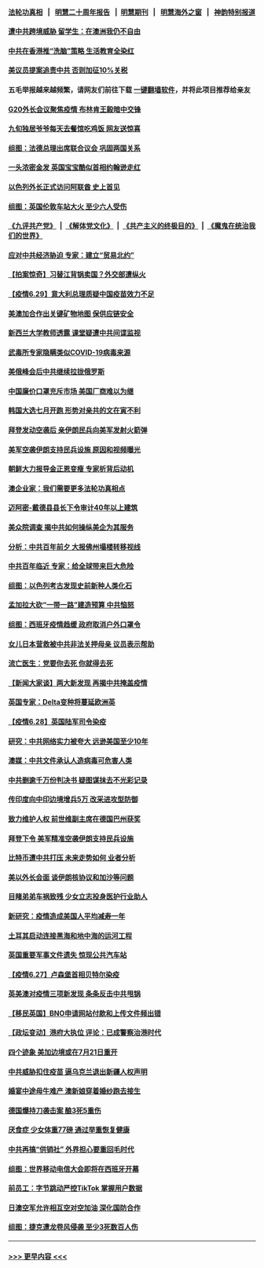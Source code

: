 #### [法轮功真相](https://github.com/gfw-breaker/truth/blob/master/README.md?t=0) &nbsp;&nbsp;|&nbsp;&nbsp; [明慧二十周年报告](https://github.com/gfw-breaker/mh-reports/blob/master/README.md?t=0) &nbsp;&nbsp;|&nbsp;&nbsp;[明慧期刊](https://github.com/gfw-breaker/mh-qikan) &nbsp;&nbsp;|&nbsp;&nbsp; [明慧海外之窗](https://github.com/gfw-breaker/mh-news/blob/master/README.md?t=0) &nbsp;&nbsp;|&nbsp;&nbsp; [神韵特别报道](https://github.com/gfw-breaker/mh-news/blob/master/shenyun.md?t=0)
#### [遭中共跨境威胁 留学生：在澳洲我仍不自由](../pages/nsc418/n13056454.md?t=06300502) 
#### [中共在香港推“洗脑”策略 生活教育全染红](../pages/nsc418/n13056225.md?t=06300502) 
#### [美议员提案追责中共 否则加征10%关税](../pages/nsc418/n13056392.md?t=06300502) 
#### 五毛举报越来越频繁，请网友们前往下载 [一键翻墙软件](https://github.com/gfw-breaker/ssr-accounts)，并将此项目推荐给亲友
#### [G20外长会议聚焦疫情 布林肯王毅暗中交锋](../pages/nsc418/n13056323.md?t=06300502) 
#### [九旬独居爷爷每天去餐馆吃鸡饭 网友送惊喜](../pages/nsc418/n13055514.md?t=06300502) 
#### [组图：法德总理出席联合议会 巩固两国关系](../pages/nsc418/n13055621.md?t=06300502) 
#### [一头浓密金发 英国宝宝酷似首相约翰逊走红](../pages/nsc418/n13054956.md?t=06300502) 
#### [以色列外长正式访问阿联酋 史上首见](../pages/nsc418/n13056073.md?t=06300502) 
#### [组图：英国伦敦车站大火 至少六人受伤](../pages/nsc418/n13055206.md?t=06300502) 
#### [《九评共产党》](https://github.com/begood0513/9ping.md/blob/master/README.md) &nbsp;|&nbsp; [《解体党文化》](../../../../jtdwh.md/blob/master/README.md)  &nbsp;|&nbsp; [《共产主义的终极目的》](../../../../gczydzjmd.md/blob/master/README.md) &nbsp;|&nbsp; [《魔鬼在统治我们的世界》](../../../../mgztzwmdsj.md/blob/master/README.md) 
#### [应对中共经济胁迫 专家：建立“贸易北约”](../pages/nsc418/n13056031.md?t=06300502) 
#### [【拍案惊奇】习替江背锅卖国？外交部遭纵火](../pages/nsc418/n13054689.md?t=06300502) 
#### [【疫情6.29】意大利总理质疑中国疫苗效力不足](../pages/nsc418/n13055335.md?t=06300502) 
#### [美澳加合作出关键矿物地图 保供应链安全](../pages/nsc418/n13055358.md?t=06300502) 
#### [新西兰大学教师透露 课堂疑遭中共间谍监视](../pages/nsc418/n13055212.md?t=06300502) 
#### [武毒所专家隐瞒类似COVID-19病毒来源](../pages/nsc418/n13054287.md?t=06300502) 
#### [美俄峰会后中共继续拉拢俄罗斯](../pages/nsc418/n13054356.md?t=06300502) 
#### [中国廉价口罩充斥市场 美国厂商难以为继](../pages/nsc418/n13054831.md?t=06300502) 
#### [韩国大选七月开跑 形势对亲共的文在寅不利](../pages/nsc418/n13054318.md?t=06300502) 
#### [拜登发动空袭后 亲伊朗民兵向美军发射火箭弹](../pages/nsc418/n13053923.md?t=06300502) 
#### [美军空袭伊朗支持民兵设施 原因和视频曝光](../pages/nsc418/n13053888.md?t=06300502) 
#### [朝鲜大力报导金正恩变瘦 专家析背后动机](../pages/nsc418/n13053919.md?t=06300502) 
#### [澳企业家：我们需要更多法轮功真相点](../pages/nsc418/n13052842.md?t=06300502) 
#### [迈阿密-戴德县县长下令审计40年以上建筑](../pages/nsc418/n13053827.md?t=06300502) 
#### [美众院调查 揭中共如何操纵美企为其服务](../pages/nsc418/n13053664.md?t=06300502) 
#### [分析：中共百年前夕 大报佛州塌楼转移视线](../pages/nsc418/n13053778.md?t=06300502) 
#### [中共百年临近 专家：给全球带来巨大危险](../pages/nsc418/n13053663.md?t=06300502) 
#### [组图：以色列考古发现史前新种人类化石](../pages/nsc418/n13053275.md?t=06300502) 
#### [孟加拉大砍“一带一路”建造预算 中共恼怒](../pages/nsc418/n13053425.md?t=06300502) 
#### [组图：西班牙疫情趋缓 政府取消户外口罩令](../pages/nsc418/n13052747.md?t=06300502) 
#### [女儿日本营救被中共非法关押母亲 议员表示帮助](../pages/nsc418/n13053042.md?t=06300502) 
#### [流亡医生：党要你去死 你就得去死](../pages/nsc418/n13052835.md?t=06300502) 
#### [【新闻大家谈】两大新发现 再揭中共掩盖疫情](../pages/nsc418/n13053244.md?t=06300502) 
#### [英国专家：Delta变种将蔓延欧洲英](../pages/nsc418/n13053217.md?t=06300502) 
#### [【疫情6.28】英国陆军司令染疫](../pages/nsc418/n13052662.md?t=06300502) 
#### [研究：中共网络实力被夸大 远逊美国至少10年](../pages/nsc418/n13052647.md?t=06300502) 
#### [澳媒：中共文件承认人造病毒可危害人类](../pages/nsc418/n13052419.md?t=06300502) 
#### [中共删逾千万份判决书 疑图谋抹去不光彩记录](../pages/nsc418/n13052156.md?t=06300502) 
#### [传印度向中印边境增兵5万 改采进攻型防御](../pages/nsc418/n13051932.md?t=06300502) 
#### [致力维护人权 前世维副主席在德国巴州获奖](../pages/nsc418/n13051672.md?t=06300502) 
#### [拜登下令 美军精准空袭伊朗支持民兵设施](../pages/nsc418/n13051694.md?t=06300502) 
#### [比特币遭中共打压 未来走势如何 业者分析](../pages/nsc418/n13051777.md?t=06300502) 
#### [美以外长会面 谈伊朗核协议和加沙等问题](../pages/nsc418/n13051319.md?t=06300502) 
#### [目睹弟弟车祸致残 少女立志投身医护行业助人](../pages/nsc418/n13050927.md?t=06300502) 
#### [新研究：疫情造成美国人平均减寿一年](../pages/nsc418/n13051240.md?t=06300502) 
#### [土耳其启动连接黑海和地中海的运河工程](../pages/nsc418/n13051020.md?t=06300502) 
#### [英国重要军事文件遗失 惊现公共汽车站](../pages/nsc418/n13050840.md?t=06300502) 
#### [【疫情6.27】卢森堡首相贝特尔染疫](../pages/nsc418/n13050578.md?t=06300502) 
#### [英美澳对疫情三项新发现 条条反击中共甩锅](../pages/nsc418/n13050646.md?t=06300502) 
#### [【移民英国】BNO申请网站付款和上传文件频出错](../pages/nsc418/n13050041.md?t=06300502) 
#### [【政坛变动】港府大执位 评论：已成警察治港时代](../pages/nsc418/n13049222.md?t=06300502) 
#### [四个迹象 美加边境或在7月21日重开](../pages/nsc418/n13049797.md?t=06300502) 
#### [中共威胁扣住疫苗 逼乌克兰退出新疆人权声明](../pages/nsc418/n13049650.md?t=06300502) 
#### [婚宴中途母牛难产 澳新娘穿着婚纱跑去接生](../pages/nsc418/n13048942.md?t=06300502) 
#### [德国爆持刀袭击案 酿3死5重伤](../pages/nsc418/n13049317.md?t=06300502) 
#### [厌食症 少女体重77磅 通过举重恢复健康](../pages/nsc418/n13048614.md?t=06300502) 
#### [中共再搞“供销社” 外界担心要重回毛时代](../pages/nsc418/n13048933.md?t=06300502) 
#### [组图：世界移动电信大会即将在西班牙开幕](../pages/nsc418/n13048955.md?t=06300502) 
#### [前员工：字节跳动严控TikTok 掌握用户数据](../pages/nsc418/n13048934.md?t=06300502) 
#### [日澳空军允许相互空对空加油 深化国防合作](../pages/nsc418/n13048699.md?t=06300502) 
#### [组图：捷克遭龙卷风侵袭 至少3死数百人伤](../pages/nsc418/n13047194.md?t=06300502) 

----
#### [ >>> 更早内容 <<< ](../indexes/nsc418-earlier.md)
